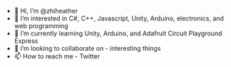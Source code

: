 - 👋 Hi, I’m @zhiheather
- 👀 I’m interested in C#, C++, Javascript, Unity, Arduino, electronics, and web programming
- 🌱 I’m currently learning Unity, Arduino, and Adafruit Circuit Playground Express
- 💞️ I’m looking to collaborate on - interesting things
- 📫 How to reach me - Twitter

<!---
zhiheather/zhiheather is a ✨ special ✨ repository because its `README.md` (this file) appears on your GitHub profile.
You can click the Preview link to take a look at your changes.
--->
